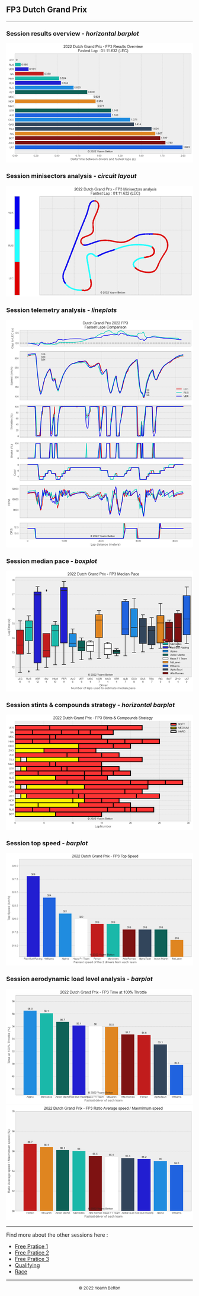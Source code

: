 ## FP3 Dutch Grand Prix

---

### Session results overview - *horizontal barplot*

<img src="/output/2022-09-04_Dutch_Grand_Prix/fp3_results_overview_white.png?raw=true"/>

### Session minisectors analysis - *circuit layout*

<img src="/output/2022-09-04_Dutch_Grand_Prix/fp3_minisectors_analysis_white.png?raw=true"/>

### Session telemetry analysis - *lineplots*

<img src="/output/2022-09-04_Dutch_Grand_Prix/fp3_telemetry_analysis_white.png?raw=true"/>

### Session median pace - *boxplot*

<img src="/output/2022-09-04_Dutch_Grand_Prix/fp3_median_pace_white.png?raw=true"/>

### Session stints & compounds strategy - *horizontal barplot*

<img src="/output/2022-09-04_Dutch_Grand_Prix/fp3_stints_compounds_stategy_white.png?raw=true"/>

### Session top speed - *barplot*

<img src="/output/2022-09-04_Dutch_Grand_Prix/topspeed_fp3_white.png?raw=true"/>

### Session aerodynamic load level analysis - *barplot*

<img src="/output/2022-09-04_Dutch_Grand_Prix/fp3_maximum_throttle_white.png?raw=true"/>

<img src="/output/2022-09-04_Dutch_Grand_Prix/fp3_speed_ratio_white.png?raw=true"/>

--- 

Find more about the other sessions here :
  - [Free Pratice 1](/page/FP1/2022-09-04_Dutch_Grand_Prix)  
  - [Free Pratice 2](/page/FP2/2022-09-04_Dutch_Grand_Prix) 
  - [Free Pratice 3](/page/FP3/2022-09-04_Dutch_Grand_Prix)
  - [Qualifying](/page/Qualifying/2022-09-04_Dutch_Grand_Prix) 
  - [Race](/page/Race/2022-09-04_Dutch_Grand_Prix)

---

<div style="text-align: center">
  <p style="font-size:11px">&copy; 2022 Yoann Betton</p>
</div>

<!-- ---

<p style="font-size:11px">Page generated from <a href="https://github.com/yoannbtn/yoannbtn.github.io">github.com/yoannbtn</a>.</p> -->